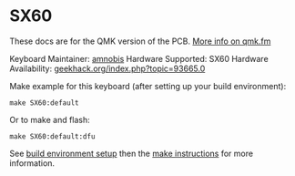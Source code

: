SX60
===

These docs are for the QMK version of the PCB. [More info on qmk.fm](http://qmk.fm/)

Keyboard Maintainer: [amnobis](https://github.com/amnobis)
Hardware Supported: SX60
Hardware Availability: [geekhack.org/index.php?topic=93665.0](https://geekhack.org/index.php?topic=93665.0)

Make example for this keyboard (after setting up your build environment):

    make SX60:default

Or to make and flash:

    make SX60:default:dfu

See [build environment setup](https://docs.qmk.fm/build_environment_setup.html) then the [make instructions](https://docs.qmk.fm/make_instructions.html) for more information.
